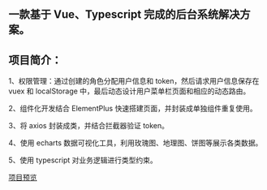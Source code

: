 ## 一款基于 Vue、Typescript 完成的后台系统解决方案。

## 项目简介：

1、权限管理：通过创建的角色分配用户信息和 token，然后请求用户信息保存在 vuex 和 localStorage 中，最后动态设计用户菜单栏页面和相应的动态路由。

2、组件化开发结合 ElementPlus 快速搭建页面，并封装成单独组件重复使用。

3、将 axios 封装成类，并结合拦截器验证 token。

4、使用 echarts 数据可视化工具，利用玫瑰图、地理图、饼图等展示各类数据。

5、使用 typescript 对业务逻辑进行类型约束。

[项目预览](http://47.97.68.15/)
